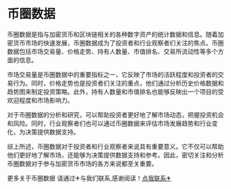 # 币圈数据

币圈数据是指与加密货币和区块链相关的各种数字资产的统计数据和信息。随着加密货币市场的快速发展，币圈数据成为了投资者和行业观察者们关注的焦点。币圈数据包括市场交易量、价格走势、持有人数量、市值排名、交易所流动性等多个方面的信息。

市场交易量是币圈数据中的重要指标之一，它反映了市场的活跃程度和投资者的交易行为。同时，价格走势也是投资者们关注的重点，他们通过分析历史价格数据和趋势图来制定投资策略。此外，持有人数量和市值排名也能够反映出一个项目的受欢迎程度和市场影响力。

对于币圈数据的分析和研究，可以帮助投资者更好地了解市场动态，把握投资机会和风险。同时，行业观察者们也可以通过币圈数据来评估市场发展趋势和行业变化，为决策提供数据支持。

综上所述，币圈数据对于投资者和行业观察者来说具有重要意义。它不仅可以帮助他们更好地了解市场，还能够为决策提供数据支持和参考。因此，密切关注和分析币圈数据对于参与加密货币市场的各方来说都至关重要。

更多关于币圈数据 请通过✈与我们联系,感谢阅读！[点我联系✈](https://bbs.G208.com)